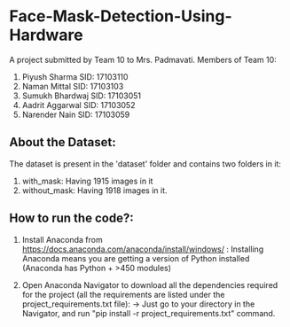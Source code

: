 # Face-Mask-Detection-Using-Hardware
A project submitted by Team 10 to Mrs. Padmavati.
Members of Team 10:
1. Piyush Sharma    SID: 17103110
2. Naman Mittal     SID: 17103103
3. Sumukh Bhardwaj  SID: 17103051
4. Aadrit Aggarwal  SID: 17103052
5. Narender Nain    SID: 17103059

## About the Dataset:
The dataset is present in the 'dataset' folder and contains two folders in it:
1. with_mask: Having 1915 images in it
2. without_mask: Having 1918 images in it.

## How to run the code?:

1. Install Anaconda from https://docs.anaconda.com/anaconda/install/windows/ : Installing Anaconda means you are getting a version of Python installed (Anaconda has Python + >450 modules)

2. Open Anaconda Navigator to download all the dependencies required for the project (all the requirements are listed under the project_requirements.txt file):
-> Just go to your directory in the Navigator, and run "pip install -r project_requirements.txt" command.
